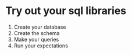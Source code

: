 # Try out your sql libraries

1. Create your database
2. Create the schema
3. Make your queries
4. Run your expectations
